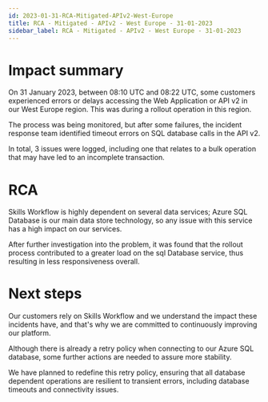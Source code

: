 ```yaml
---
id: 2023-01-31-RCA-Mitigated-APIv2-West-Europe
title: RCA - Mitigated - APIv2 - West Europe - 31-01-2023
sidebar_label: RCA - Mitigated - APIv2 - West Europe - 31-01-2023
---
```


# Impact summary

On 31 January 2023, between 08:10 UTC and 08:22 UTC, some customers experienced errors or delays accessing the Web Application or API v2 in our West Europe region. 
This was during a rollout operation in this region.

The process was being monitored, but after some failures, the incident response team identified timeout errors on SQL database calls in the API v2.

In total, 3 issues were logged, including one that relates to a bulk operation that may have led to an incomplete transaction.

# RCA

Skills Workflow is highly dependent on several data services; Azure SQL Database is our main data store technology, so any issue with this service has a high impact on our services.

After further investigation into the problem, it was found that the rollout process contributed to a greater load on the sql Database service, thus resulting in less responsiveness overall.

# Next steps

Our customers rely on Skills Workflow and we understand the impact these incidents have, and that's why we are committed to continuously improving our platform.

Although there is already a retry policy when connecting to our Azure SQL database, some further actions are needed to assure more stability.

We have planned to redefine this retry policy, ensuring that all database dependent operations are resilient to transient errors, including database timeouts and connectivity issues.

